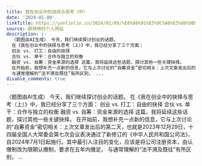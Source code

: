 ```yaml
---
title: 我在创业中的抉择与思考（中）
date: '2024-01-09'
linkTitle: https://yanlinlin.cn/2024/01/09/%E6%88%91%E5%9C%A8%E5%88%9B%E4%B8%9A%E4%B8%AD%E7%9A%84%E6%8A%89%E6%8B%A9%E4%B8%8E%E6%80%9D%E8%80%83%E4%B8%AD/
source: 颜林林的个人网站
description: |-
  （题图由AI生成） 今天，我们继续探讨创业的话题。
  在《我在创业中的抉择与思考（上）》中，我已经分享了三个方面：
  创业 vs. 打工：自由的抉择
  合伙 vs. 单干：合作与独立的权衡
  融资 vs. 自筹：资金来源的选择 这篇，我将延续这些话题，探讨其他一些关键抉择。
  在开始前，我想补充一点新的信息，它与上次讨论的“自筹资金”密切相关：上次文章发出后的第二天，也就是2023年12月29日，十四届全国人大常委会第七次会议表决通过了新修订的《中华人民共和国公司法》，自2024年7月1日起施行。其中最引人注目的变化，应该是将公司注册资本，由认缴制改为限期认缴制，要求在五年内缴足。
  与通常理解的“法不溯及既往”有所区别， ...
disable_comments: true
---
```

（题图由AI生成） 今天，我们继续探讨创业的话题。
在《我在创业中的抉择与思考（上）》中，我已经分享了三个方面：
创业 vs. 打工：自由的抉择
合伙 vs. 单干：合作与独立的权衡
融资 vs. 自筹：资金来源的选择 这篇，我将延续这些话题，探讨其他一些关键抉择。
在开始前，我想补充一点新的信息，它与上次讨论的“自筹资金”密切相关：上次文章发出后的第二天，也就是2023年12月29日，十四届全国人大常委会第七次会议表决通过了新修订的《中华人民共和国公司法》，自2024年7月1日起施行。其中最引人注目的变化，应该是将公司注册资本，由认缴制改为限期认缴制，要求在五年内缴足。
与通常理解的“法不溯及既往”有所区别， ...